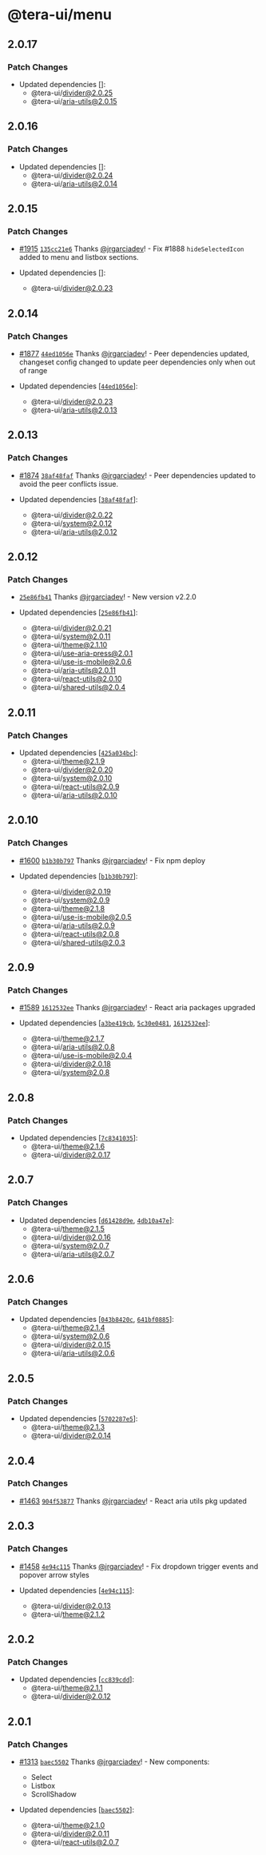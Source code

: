 # @tera-ui/menu

## 2.0.17

### Patch Changes

- Updated dependencies []:
  - @tera-ui/divider@2.0.25
  - @tera-ui/aria-utils@2.0.15

## 2.0.16

### Patch Changes

- Updated dependencies []:
  - @tera-ui/divider@2.0.24
  - @tera-ui/aria-utils@2.0.14

## 2.0.15

### Patch Changes

- [#1915](https://github.com/nextui-org/nextui/pull/1915) [`135cc21e6`](https://github.com/nextui-org/nextui/commit/135cc21e6f0f2bee1f19e7e5799b6cea8179b7f5) Thanks [@jrgarciadev](https://github.com/jrgarciadev)! - Fix #1888 `hideSelectedIcon` added to menu and listbox sections.

- Updated dependencies []:
  - @tera-ui/divider@2.0.23

## 2.0.14

### Patch Changes

- [#1877](https://github.com/nextui-org/nextui/pull/1877) [`44ed1056e`](https://github.com/nextui-org/nextui/commit/44ed1056e717c56633f60cf289f78e9c7b83b648) Thanks [@jrgarciadev](https://github.com/jrgarciadev)! - Peer dependencies updated, changeset config changed to update peer dependencies only when out of range

- Updated dependencies [[`44ed1056e`](https://github.com/nextui-org/nextui/commit/44ed1056e717c56633f60cf289f78e9c7b83b648)]:
  - @tera-ui/divider@2.0.23
  - @tera-ui/aria-utils@2.0.13

## 2.0.13

### Patch Changes

- [#1874](https://github.com/nextui-org/nextui/pull/1874) [`38af48faf`](https://github.com/nextui-org/nextui/commit/38af48faf5b62d2f81f2402f3d83d78991eb46e0) Thanks [@jrgarciadev](https://github.com/jrgarciadev)! - Peer dependencies updated to avoid the peer conflicts issue.

- Updated dependencies [[`38af48faf`](https://github.com/nextui-org/nextui/commit/38af48faf5b62d2f81f2402f3d83d78991eb46e0)]:
  - @tera-ui/divider@2.0.22
  - @tera-ui/system@2.0.12
  - @tera-ui/aria-utils@2.0.12

## 2.0.12

### Patch Changes

- [`25e86fb41`](https://github.com/nextui-org/nextui/commit/25e86fb41770d3cdae6dfdb79306b78fa02d8187) Thanks [@jrgarciadev](https://github.com/jrgarciadev)! - New version v2.2.0

- Updated dependencies [[`25e86fb41`](https://github.com/nextui-org/nextui/commit/25e86fb41770d3cdae6dfdb79306b78fa02d8187)]:
  - @tera-ui/divider@2.0.21
  - @tera-ui/system@2.0.11
  - @tera-ui/theme@2.1.10
  - @tera-ui/use-aria-press@2.0.1
  - @tera-ui/use-is-mobile@2.0.6
  - @tera-ui/aria-utils@2.0.11
  - @tera-ui/react-utils@2.0.10
  - @tera-ui/shared-utils@2.0.4

## 2.0.11

### Patch Changes

- Updated dependencies [[`425a034bc`](https://github.com/nextui-org/nextui/commit/425a034bca4aa5a86cfe4bc47c084366a7ad7e87)]:
  - @tera-ui/theme@2.1.9
  - @tera-ui/divider@2.0.20
  - @tera-ui/system@2.0.10
  - @tera-ui/react-utils@2.0.9
  - @tera-ui/aria-utils@2.0.10

## 2.0.10

### Patch Changes

- [#1600](https://github.com/nextui-org/nextui/pull/1600) [`b1b30b797`](https://github.com/nextui-org/nextui/commit/b1b30b7976f1d6652808fbf12ffde044f0861572) Thanks [@jrgarciadev](https://github.com/jrgarciadev)! - Fix npm deploy

- Updated dependencies [[`b1b30b797`](https://github.com/nextui-org/nextui/commit/b1b30b7976f1d6652808fbf12ffde044f0861572)]:
  - @tera-ui/divider@2.0.19
  - @tera-ui/system@2.0.9
  - @tera-ui/theme@2.1.8
  - @tera-ui/use-is-mobile@2.0.5
  - @tera-ui/aria-utils@2.0.9
  - @tera-ui/react-utils@2.0.8
  - @tera-ui/shared-utils@2.0.3

## 2.0.9

### Patch Changes

- [#1589](https://github.com/nextui-org/nextui/pull/1589) [`1612532ee`](https://github.com/nextui-org/nextui/commit/1612532eeeabbc49165546b1a2e7aebf89e7a1c2) Thanks [@jrgarciadev](https://github.com/jrgarciadev)! - React aria packages upgraded

- Updated dependencies [[`a3be419cb`](https://github.com/nextui-org/nextui/commit/a3be419cb3c693ae8cace15f9a863274d759ddb1), [`5c30e0481`](https://github.com/nextui-org/nextui/commit/5c30e04811ef9f973d6b59107c909db72d9876b5), [`1612532ee`](https://github.com/nextui-org/nextui/commit/1612532eeeabbc49165546b1a2e7aebf89e7a1c2)]:
  - @tera-ui/theme@2.1.7
  - @tera-ui/aria-utils@2.0.8
  - @tera-ui/use-is-mobile@2.0.4
  - @tera-ui/divider@2.0.18
  - @tera-ui/system@2.0.8

## 2.0.8

### Patch Changes

- Updated dependencies [[`7c8341035`](https://github.com/nextui-org/nextui/commit/7c8341035dbdd120cd78221b3cabab2e40e7478d)]:
  - @tera-ui/theme@2.1.6
  - @tera-ui/divider@2.0.17

## 2.0.7

### Patch Changes

- Updated dependencies [[`d61428d9e`](https://github.com/nextui-org/nextui/commit/d61428d9e6c1c0590593fb1f0136e226051b7e23), [`4db10a47e`](https://github.com/nextui-org/nextui/commit/4db10a47e96ad8315b5b96c2ff15574ac0fdeecc)]:
  - @tera-ui/theme@2.1.5
  - @tera-ui/divider@2.0.16
  - @tera-ui/system@2.0.7
  - @tera-ui/aria-utils@2.0.7

## 2.0.6

### Patch Changes

- Updated dependencies [[`043b8420c`](https://github.com/nextui-org/nextui/commit/043b8420cfb659cbb6bb36404807ec3cc8ac8592), [`641bf0885`](https://github.com/nextui-org/nextui/commit/641bf0885b6af2d7f36f27d83716a441975a5ca5)]:
  - @tera-ui/theme@2.1.4
  - @tera-ui/system@2.0.6
  - @tera-ui/divider@2.0.15
  - @tera-ui/aria-utils@2.0.6

## 2.0.5

### Patch Changes

- Updated dependencies [[`5702287e5`](https://github.com/nextui-org/nextui/commit/5702287e5622a8f0a0326c7cc0c200808c7971a8)]:
  - @tera-ui/theme@2.1.3
  - @tera-ui/divider@2.0.14

## 2.0.4

### Patch Changes

- [#1463](https://github.com/nextui-org/nextui/pull/1463) [`904f53877`](https://github.com/nextui-org/nextui/commit/904f5387793cf8cc594d4ff8c32e378439a8e4fa) Thanks [@jrgarciadev](https://github.com/jrgarciadev)! - React aria utils pkg updated

## 2.0.3

### Patch Changes

- [#1458](https://github.com/nextui-org/nextui/pull/1458) [`4e94c115`](https://github.com/nextui-org/nextui/commit/4e94c115281c2774424d687877e036a9af1bce01) Thanks [@jrgarciadev](https://github.com/jrgarciadev)! - Fix dropdown trigger events and popover arrow styles

- Updated dependencies [[`4e94c115`](https://github.com/nextui-org/nextui/commit/4e94c115281c2774424d687877e036a9af1bce01)]:
  - @tera-ui/divider@2.0.13
  - @tera-ui/theme@2.1.2

## 2.0.2

### Patch Changes

- Updated dependencies [[`cc839cdd`](https://github.com/nextui-org/nextui/commit/cc839cdd1fd54931bfba137e2f9b5e8007a7e47d)]:
  - @tera-ui/theme@2.1.1
  - @tera-ui/divider@2.0.12

## 2.0.1

### Patch Changes

- [#1313](https://github.com/nextui-org/nextui/pull/1313) [`baec5502`](https://github.com/nextui-org/nextui/commit/baec55029de7f17ba84d3e6c8c98358fd1f2695e) Thanks [@jrgarciadev](https://github.com/jrgarciadev)! - New components:

  - Select
  - Listbox
  - ScrollShadow

- Updated dependencies [[`baec5502`](https://github.com/nextui-org/nextui/commit/baec55029de7f17ba84d3e6c8c98358fd1f2695e)]:
  - @tera-ui/theme@2.1.0
  - @tera-ui/divider@2.0.11
  - @tera-ui/react-utils@2.0.7

